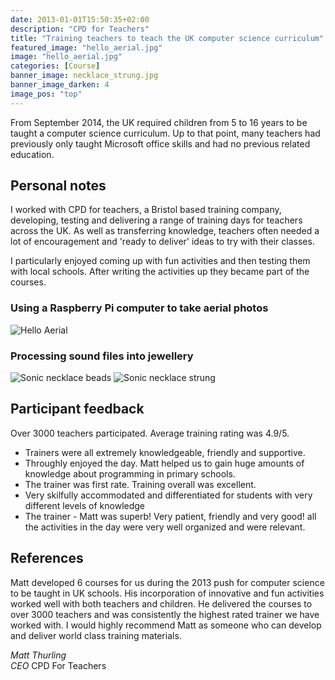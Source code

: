 ```yaml
---
date: 2013-01-01T15:50:35+02:00
description: "CPD for Teachers"
title: "Training teachers to teach the UK computer science curriculum"
featured_image: "hello_aerial.jpg"
image: "hello_aerial.jpg"
categories: [Course]
banner_image: necklace_strung.jpg
banner_image_darken: 4
image_pos: "top"
---
```


From September 2014, the UK required children from 5 to 16 years to be taught a computer science curriculum.
Up to that point, many teachers had previously only taught Microsoft office skills and had no previous related education.

## Personal notes

I worked with CPD for teachers, a Bristol based training company, developing, testing and delivering a range of training days for teachers across the UK. As well as transferring knowledge, teachers often needed a lot of encouragement and 'ready to deliver' ideas to try with their classes.

I particularly enjoyed coming up with fun activities and then testing them with local schools. After writing the activities up they became part of the courses.

### Using a Raspberry Pi computer to take aerial photos

![Hello Aerial](/hello_aerial.jpg)

### Processing sound files into jewellery

![Sonic necklace beads](/necklace_beads.jpg)
![Sonic necklace strung](/necklace_strung.jpg)

## Participant feedback

Over 3000 teachers participated. Average training rating was 4.9/5.

* Trainers were all extremely knowledgeable, friendly and supportive.
* Throughly enjoyed the day. Matt helped us to gain huge amounts of knowledge about programming in primary schools.
* The trainer was first rate. Training overall was excellent.
* Very skilfully accommodated and differentiated for students with very different levels of knowledge
* The trainer - Matt was superb! Very patient, friendly and very good! all the activities in the day were very well organized and were relevant.


## References

Matt developed 6 courses for us during the 2013 push for computer science to be taught in UK schools. His incorporation of innovative and fun activities worked well with both teachers and children. He delivered the courses to over 3000 teachers and was consistently the highest rated trainer we have worked with. I would highly recommend Matt as someone who can develop and deliver world class training materials.

*Matt Thurling*  
*CEO* CPD For Teachers

